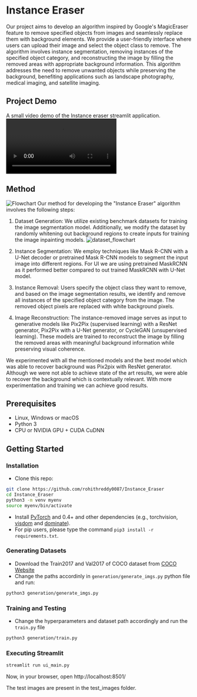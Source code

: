 # Instance Eraser
Our project aims to develop an algorithm inspired by Google's MagicEraser feature to remove specified objects from images and seamlessly replace them with background elements. We provide a user-friendly interface where users can upload their image and select the object class to remove. The algorithm involves instance segmentation, removing instances of the specified object category, and reconstructing the image by filling the removed areas with appropriate background information. This algorithm addresses the need to remove unwanted objects while preserving the background, benefiting applications such as landscape photography, medical imaging, and satellite imaging.


## Project Demo
A small video demo of the Instance eraser streamlit application.
<video src=test_images/instance_eraser_demo.webm>

## Method
![Flowchart](https://github.com/rohithreddy0087/Instance_Eraser/assets/51110057/897e56da-c10c-48d0-987a-aebb7780467a)
Our method for developing the "Instance Eraser" algorithm involves the following steps:

1. Dataset Generation: We utilize existing benchmark datasets for training the image segmentation model. Additionally, we modify the dataset by randomly whitening out background regions to create inputs for training the image inpainting models.
![dataset_flowchart](https://github.com/rohithreddy0087/Instance_Eraser/assets/51110057/5efafffd-e541-40af-853f-a0199e761f7d)

3. Instance Segmentation: We employ techniques like Mask R-CNN with a U-Net decoder or pretrained Mask R-CNN models to segment the input image into different regions. For UI we are using pretrained MaskRCNN as it performed better compared to out trained MaskRCNN with U-Net model.

4. Instance Removal: Users specify the object class they want to remove, and based on the image segmentation results, we identify and remove all instances of the specified object category from the image. The removed object pixels are replaced with white background pixels.

5. Image Reconstruction: The instance-removed image serves as input to generative models like Pix2Pix (supervised learning) with a ResNet generator, Pix2Pix with a U-Net generator, or CycleGAN (unsupervised learning). These models are trained to reconstruct the image by filling the removed areas with meaningful background information while preserving visual coherence.

We experimented with all the mentioned models and the best model which was able to recover background was Pix2pix with ResNet generator. Although we were not able to achieve state of the art results, we were able to recover the background which is contextually relevant. With more experimentation and training we can achieve good results.

## Prerequisites
- Linux, Windows or macOS
- Python 3
- CPU or NVIDIA GPU + CUDA CuDNN

## Getting Started
### Installation

- Clone this repo:
```bash
git clone https://github.com/rohithreddy0087/Instance_Eraser
cd Instance_Eraser
python3 -m venv myenv
source myenv/bin/activate
```
- Install [PyTorch](http://pytorch.org) and 0.4+ and other dependencies (e.g., torchvision, [visdom](https://github.com/facebookresearch/visdom) and [dominate](https://github.com/Knio/dominate)).
- For pip users, please type the command `pip3 install -r requirements.txt`.

### Generating Datasets
-  Download the Train2017 and Val2017 of COCO dataset from [COCO Website](https://cocodataset.org/#download)
-  Change the paths accordinly in `generation/generate_imgs.py` python file and run:
```bash
python3 generation/generate_imgs.py
``` 
### Training and Testing
- Change the hyperparameters and dataset path accordingly and run the `train.py` file
```bash
python3 generation/train.py
``` 
### Executing Streamlit
```bash
streamlit run ui_main.py
```
Now, in your browser, open http://localhost:8501/

The test images are present in the test_images folder.
